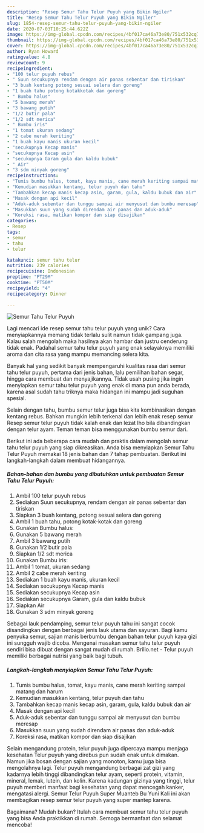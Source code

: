 ```yaml
---
description: "Resep Semur Tahu Telur Puyuh yang Bikin Ngiler"
title: "Resep Semur Tahu Telur Puyuh yang Bikin Ngiler"
slug: 1854-resep-semur-tahu-telur-puyuh-yang-bikin-ngiler
date: 2020-07-03T10:25:44.622Z
image: https://img-global.cpcdn.com/recipes/4bf017ca46a73e80/751x532cq70/semur-tahu-telur-puyuh-foto-resep-utama.jpg
thumbnail: https://img-global.cpcdn.com/recipes/4bf017ca46a73e80/751x532cq70/semur-tahu-telur-puyuh-foto-resep-utama.jpg
cover: https://img-global.cpcdn.com/recipes/4bf017ca46a73e80/751x532cq70/semur-tahu-telur-puyuh-foto-resep-utama.jpg
author: Ryan Howard
ratingvalue: 4.8
reviewcount: 9
recipeingredient:
- "100 telur puyuh rebus"
- " Suun secukupnya rendam dengan air panas sebentar dan tiriskan"
- "3 buah kentang potong sesuai selera dan goreng"
- "1 buah tahu potong kotakkotak dan goreng"
- " Bumbu halus"
- "5 bawang merah"
- "3 bawang putih"
- "1/2 butir pala"
- "1/2 sdt merica"
- " Bumbu iris"
- "1 tomat ukuran sedang"
- "2 cabe merah keriting"
- "1 buah kayu manis ukuran kecil"
- "secukupnya Kecap manis"
- "secukupnya Kecap asin"
- "secukupnya Garam gula dan kaldu bubuk"
- " Air"
- "3 sdm minyak goreng"
recipeinstructions:
- "Tumis bumbu halus, tomat, kayu manis, cane merah keriting sampai matang dan harum"
- "Kemudian masukkan kentang, telur puyuh dan tahu"
- "Tambahkan kecap manis kecap asin, garam, gula, kaldu bubuk dan air"
- "Masak dengan api kecil"
- "Aduk-aduk sebentar dan tunggu sampai air menyusut dan bumbu meresap"
- "Masukkan suun yang sudah direndam air panas dan aduk-aduk"
- "Koreksi rasa, matikan kompor dan siap disajikan"
categories:
- Resep
tags:
- semur
- tahu
- telur

katakunci: semur tahu telur 
nutrition: 239 calories
recipecuisine: Indonesian
preptime: "PT29M"
cooktime: "PT50M"
recipeyield: "4"
recipecategory: Dinner

---
```



![Semur Tahu Telur Puyuh](https://img-global.cpcdn.com/recipes/4bf017ca46a73e80/751x532cq70/semur-tahu-telur-puyuh-foto-resep-utama.jpg)

Lagi mencari ide resep semur tahu telur puyuh yang unik? Cara menyiapkannya memang tidak terlalu sulit namun tidak gampang juga. Kalau salah mengolah maka hasilnya akan hambar dan justru cenderung tidak enak. Padahal semur tahu telur puyuh yang enak selayaknya memiliki aroma dan cita rasa yang mampu memancing selera kita.

Banyak hal yang sedikit banyak mempengaruhi kualitas rasa dari semur tahu telur puyuh, pertama dari jenis bahan, lalu pemilihan bahan segar, hingga cara membuat dan menyajikannya. Tidak usah pusing jika ingin menyiapkan semur tahu telur puyuh yang enak di mana pun anda berada, karena asal sudah tahu triknya maka hidangan ini mampu jadi suguhan spesial.

Selain dengan tahu, bumbu semur telur juga bisa kita kombinasikan dengan kentang rebus. Bahkan mungkin lebih terkenal dan lebih enak resep semur Resep semur telur puyuh tidak kalah enak dan lezat lho bila dibandingkan dengan telur ayam. Teman teman bisa menggunakan bumbu semur dari.


Berikut ini ada beberapa cara mudah dan praktis dalam mengolah semur tahu telur puyuh yang siap dikreasikan. Anda bisa menyiapkan Semur Tahu Telur Puyuh memakai 18 jenis bahan dan 7 tahap pembuatan. Berikut ini langkah-langkah dalam membuat hidangannya.

<!--inarticleads1-->

##### Bahan-bahan dan bumbu yang dibutuhkan untuk pembuatan Semur Tahu Telur Puyuh:

1. Ambil 100 telur puyuh rebus
1. Sediakan  Suun secukupnya, rendam dengan air panas sebentar dan tiriskan
1. Siapkan 3 buah kentang, potong sesuai selera dan goreng
1. Ambil 1 buah tahu, potong kotak-kotak dan goreng
1. Gunakan  Bumbu halus:
1. Gunakan 5 bawang merah
1. Ambil 3 bawang putih
1. Gunakan 1/2 butir pala
1. Siapkan 1/2 sdt merica
1. Gunakan  Bumbu iris:
1. Ambil 1 tomat, ukuran sedang
1. Ambil 2 cabe merah keriting
1. Sediakan 1 buah kayu manis, ukuran kecil
1. Sediakan secukupnya Kecap manis
1. Sediakan secukupnya Kecap asin
1. Sediakan secukupnya Garam, gula dan kaldu bubuk
1. Siapkan  Air
1. Gunakan 3 sdm minyak goreng


Sebagai lauk pendamping, semur telur puyuh tahu ini sangat cocok disandingkan dengan berbagai jenis lauk utama dan sayuran. Bagi kamu penyuka semur, sajian manis berbumbu dengan bahan telur puyuh kaya gizi ini sungguh wajib dicoba. Mengenai masakan semur tahu telur puyuh sendiri bisa dibuat dengan sangat mudah di rumah. Brilio.net - Telur puyuh memiliki berbagai nutrisi yang baik bagi tubuh. 

<!--inarticleads2-->

##### Langkah-langkah menyiapkan Semur Tahu Telur Puyuh:

1. Tumis bumbu halus, tomat, kayu manis, cane merah keriting sampai matang dan harum
1. Kemudian masukkan kentang, telur puyuh dan tahu
1. Tambahkan kecap manis kecap asin, garam, gula, kaldu bubuk dan air
1. Masak dengan api kecil
1. Aduk-aduk sebentar dan tunggu sampai air menyusut dan bumbu meresap
1. Masukkan suun yang sudah direndam air panas dan aduk-aduk
1. Koreksi rasa, matikan kompor dan siap disajikan


Selain mengandung protein, telur puyuh juga dipercaya mampu menjaga kesehatan Telur puyuh yang direbus pun sudah enak untuk dimakan. Namun jika bosan dengan sajian yang monoton, kamu juga bisa mengolahnya lagi. Telur puyuh mengandung berbagai zat gizi yang kadarnya lebih tinggi dibandingkan telur ayam, seperti protein, vitamin, mineral, lemak, lutein, dan kolin. Karena kadungan gizinya yang tinggi, telur puyuh memberi manfaat bagi kesehatan yang dapat mencegah kanker, mengatasi alergi. Semur Telur Puyuh Super Muanteb Bu Yuni Kali ini akan membagikan resep semur telur puyuh yang super mantep karena. 

Bagaimana? Mudah bukan? Itulah cara membuat semur tahu telur puyuh yang bisa Anda praktikkan di rumah. Semoga bermanfaat dan selamat mencoba!

